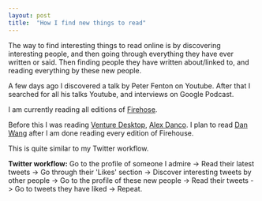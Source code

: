 ```yaml
---
layout: post
title:  "How I find new things to read"
---
```


The way to find interesting things to read online is by discovering interesting people, and then going through everything they have ever written or said. Then finding people they have written about/linked to, and reading everything by these new people.

A few days ago I discovered a talk by Peter Fenton on Youtube. After that I searched for all his talks Youtube, and interviews on Google Podcast.

I am currently reading all editions of [Firehose](https://firehose.substack.com).

Before this I was reading [Venture Desktop](https://venturedesktop.substack.com), [Alex Danco](https://danco.substack.com). I plan to read [Dan Wang](https://danwang.co) after I am done reading every edition of Firehouse.

This is quite similar to my Twitter workflow.

**Twitter workflow:** Go to the profile of someone I admire -> Read their latest tweets -> Go through their 'Likes' section -> Discover interesting tweets by other people -> Go to the profile of these new people -> Read their tweets -> Go to tweets they have liked -> Repeat.
